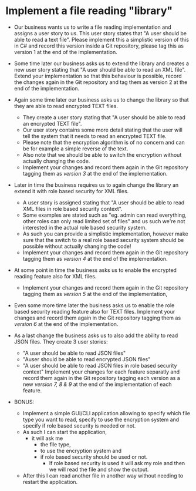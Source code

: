 # Implement a file reading "library"

- Our business wants us to write a file reading implementation and assigns a user story to us. 
This user story states that "A user should be able to read a text file". 
Please implement this a simplistic version of this in C# and record this version inside a Git repository, please tag this as version 1 at the end of the implementation. 

- Some time later our business asks us to extend the library and creates a new user story stating that "A user should be able to read an XML file". Extend your implementation so that this behaviour is possible, record the changes again in the Git repository and tag them as version 2 at the end of the implementation. 

- Again some time later our business asks us to change the library so that they are able to read encrypted TEXT files. 
  - They create a user story stating that "A user should be able to read an encrypted TEXT file". 
  - Our user story contains some more detail stating that the user will tell the system that it needs to read an encrypted TEXT file. 
  - Please note that the encryption algorithm is of no concern and can be for example a simple reverse of the text. 
  - Also note that we should be able to switch the encryption without actually changing the code. 
  - Implement your changes and record them again in the Git repository tagging them as *version 3* at the end of the implementation. 

- Later in time the business requires us to again change the library an extend it with role based security for XML files. 
    - A user story is assigned stating that "A user should be able to read XML files in role based security context". 
    - Some examples are stated such as "eg. admin can read everything, other roles can only read limited set of files" and us such we're not interested in the actual role based security system. 
    - As such you can provide a simplistic implementation, however make sure that the switch to a real role based security system should be possible without actually changing the code! 
    - Implement your changes and record them again in the Git repository tagging them as *version 4* at the end of the implementation. 

- At some point in time the business asks us to enable the encrypted reading feature also for XML files. 
  - Implement your changes and record them again in the Git repository tagging them as *version 5* at the end of the implementation, 

- Even some more time later the business asks us to enable the role based security reading feature also for TEXT files. 
Implement your changes and record them again in the Git repository tagging them as *version 6* at the end of the implementation. 

- As a last change the business asks us to also add the ability to read JSON files. 
They create 3 user stories: 
  - "A user should be able to read JSON files" 
  - "Auser should be able to read encrypted JSON files" 
  - "A user should be able to read JSON files in role based security context" 
Implement your changes for each feature separatly and record them again in the Git repository tagging each version as a new *version 7, 8 & 9* at the end of the implementation of each feature. 

- BONUS: 
  - Implement a simple GUI/CLI application allowing to specify which file type you want to read, specify to use the encryption system and specify if role based security is needed or not. 
  - As such I can start the application, 
    - it will ask me 
      - the file type, 
      - to use the encryption system and 
      - if role based security should be used or not. 
        - If role based security is used it will ask my role and then we will read the file and show the output. 
  - After this I can read another file in another way without needing to restart the application. 
